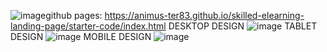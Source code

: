 ![image](https://github.com/animus-ter83/skilled-elearning-landing-page/assets/142329409/01a80a89-7024-4cca-97e8-d5308d528fb7)github pages:
https://animus-ter83.github.io/skilled-elearning-landing-page/starter-code/index.html
DESKTOP DESIGN
![image](https://github.com/animus-ter83/skilled-elearning-landing-page/assets/142329409/a6f25c5d-e0af-4ae4-926d-eab75a0af451)
TABLET DESIGN
![image](https://github.com/animus-ter83/skilled-elearning-landing-page/assets/142329409/50f678da-5af2-4ea2-9c12-c24e2555015a)
MOBILE DESIGN
![image](https://github.com/animus-ter83/skilled-elearning-landing-page/assets/142329409/0b3a1627-9689-4346-8e2c-6d7c6bde29ae)
